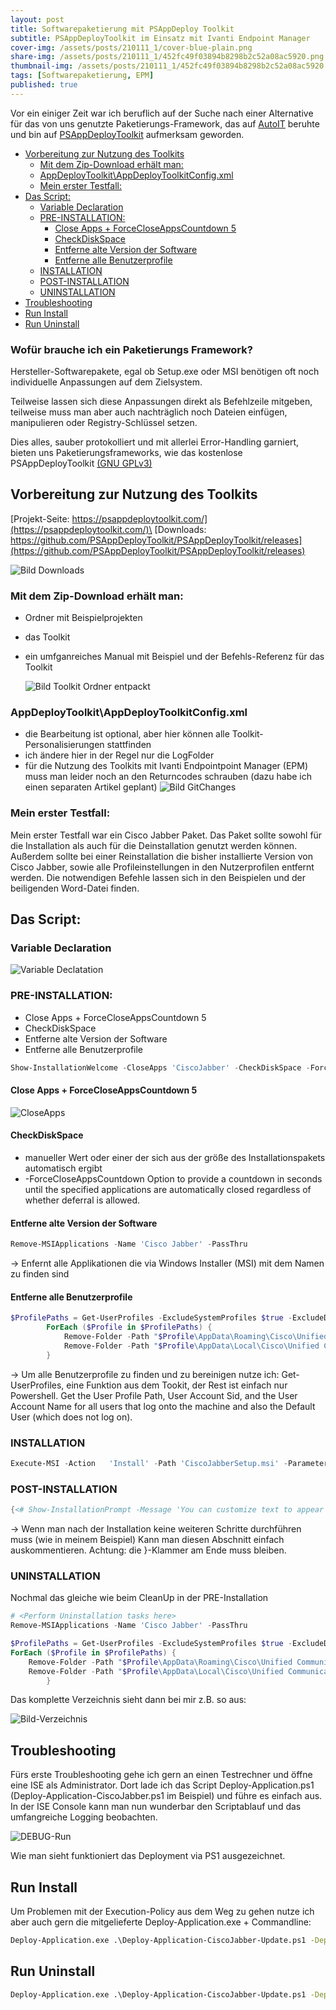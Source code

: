 ```yaml
---
layout: post
title: Softwarepaketierung mit PSAppDeploy Toolkit
subtitle: PSAppDeployToolkit im Einsatz mit Ivanti Endpoint Manager
cover-img: /assets/posts/210111_1/cover-blue-plain.png
share-img: /assets/posts/210111_1/452fc49f03894b8298b2c52a08ac5920.png
thumbnail-img: /assets/posts/210111_1/452fc49f03894b8298b2c52a08ac5920.png
tags: [Softwarepaketierung, EPM]
published: true
---
```



Vor ein einiger Zeit war ich beruflich auf der Suche nach einer Alternative für das von uns genutzte Paketierungs-Framework, das auf [AutoIT](https://www.autoitscript.com/site/) beruhte und bin auf [PSAppDeployToolkit](https://psappdeploytoolkit.com/) aufmerksam geworden.


- [Vorbereitung zur Nutzung des Toolkits](#vorbereitung-zur-nutzung-des-toolkits)
  - [Mit dem Zip-Download erhält man:](#mit-dem-zip-download-erhält-man)
  - [AppDeployToolkit\AppDeployToolkitConfig.xml](#appdeploytoolkitappdeploytoolkitconfigxml)
  - [Mein erster Testfall:](#mein-erster-testfall)
- [Das Script:](#das-script)
  - [Variable Declaration](#variable-declaration)
  - [PRE-INSTALLATION:](#pre-installation)
    - [Close Apps + ForceCloseAppsCountdown 5](#close-apps--forcecloseappscountdown-5)
    - [CheckDiskSpace](#checkdiskspace)
    - [Entferne alte Version der Software](#entferne-alte-version-der-software)
    - [Entferne alle Benutzerprofile](#entferne-alle-benutzerprofile)
  - [INSTALLATION](#installation)
  - [POST-INSTALLATION](#post-installation)
  - [UNINSTALLATION](#uninstallation)
- [Troubleshooting](#troubleshooting)
- [Run Install](#run-install)
- [Run Uninstall](#run-uninstall)

### Wofür brauche ich ein Paketierungs Framework?
Hersteller-Softwarepakete, egal ob Setup.exe oder MSI benötigen oft noch individuelle Anpassungen auf dem Zielsystem.

Teilweise lassen sich diese Anpassungen direkt als Befehlzeile mitgeben, teilweise muss man aber auch nachträglich noch Dateien einfügen, manipulieren oder Registry-Schlüssel setzen.

Dies alles, sauber protokolliert und mit allerlei Error-Handling garniert, bieten uns Paketierungsframeworks, wie das kostenlose PSAppDeployToolkit  [(GNU GPLv3)](https://github.com/PSAppDeployToolkit/PSAppDeployToolkit/blob/master/LICENSE)

## Vorbereitung zur Nutzung des Toolkits
[Projekt-Seite: https://psappdeploytoolkit.com/](https://psappdeploytoolkit.com/)\
[Downloads: https://github.com/PSAppDeployToolkit/PSAppDeployToolkit/releases](https://github.com/PSAppDeployToolkit/PSAppDeployToolkit/releases)

![Bild Downloads](/assets/posts/210104_1/2020-05-23%2022_04_22-Releases%20·%20PSAppDeployToolkit_PSAppDeployToolkit%20·%20GitHub.png)

### Mit dem Zip-Download erhält man:
-	Ordner mit Beispielprojekten
-	das Toolkit
-	ein umfganreiches Manual mit Beispiel und der Befehls-Referenz für das Toolkit

    ![Bild Toolkit Ordner entpackt](/assets/posts/210104_1/2020-05-23%2022_06_11-PSAppDeployToolkit.png)


### AppDeployToolkit\AppDeployToolkitConfig.xml
-	die Bearbeitung ist optional, aber hier können alle Toolkit-Personalisierungen stattfinden
-	ich ändere hier in der Regel nur die LogFolder 
-	für die Nutzung des Toolkits mit Ivanti Endpointpoint Manager (EPM) muss man leider noch an den Returncodes schrauben (dazu habe ich einen separaten Artikel geplant)
![Bild GitChanges](/assets/posts/210104_1/Changes.png)

### Mein erster Testfall:
Mein erster Testfall war ein Cisco Jabber Paket.
Das Paket sollte sowohl für die Installation als auch für die Deinstallation genutzt werden können.
Außerdem sollte bei einer Reinstallation die bisher installierte Version von Cisco Jabber, sowie alle Profileinstellungen in den Nutzerprofilen entfernt werden.
Die notwendigen Befehle lassen sich in den Beispielen und der beiligenden Word-Datei finden.

## Das Script:
### Variable Declaration

![Variable Declatation](/assets/posts/210104_1/2020-05-23%2022_23_23-Clipboard.png)

### PRE-INSTALLATION:

- Close Apps + ForceCloseAppsCountdown 5
- CheckDiskSpace
- Entferne alte Version der Software 
- Entferne alle Benutzerprofile


``` powershell
Show-InstallationWelcome -CloseApps 'CiscoJabber' -CheckDiskSpace -ForceCloseAppsCountdown 5 -Silent
```



#### Close Apps + ForceCloseAppsCountdown 5
![CloseApps](/assets/posts/210104_1/2020-05-23%2022_31_53-Remotedesktopverbindung.png)


#### CheckDiskSpace
-	manueller Wert oder einer der sich aus der größe des Installationspakets automatisch ergibt
-	-ForceCloseAppsCountdown <Int32>
    Option to provide a countdown in seconds until the specified applications are automatically closed regardless of whether deferral is allowed.

#### Entferne alte Version der Software
``` powershell
Remove-MSIApplications -Name 'Cisco Jabber' -PassThru
```
-> Enfernt alle Applikationen die via Windows Installer (MSI) mit dem Namen zu finden sind

#### Entferne alle Benutzerprofile
``` powershell
$ProfilePaths = Get-UserProfiles -ExcludeSystemProfiles $true -ExcludeDefaultUser $true | Select-Object -ExpandProperty 'ProfilePath'
        ForEach ($Profile in $ProfilePaths) {
            Remove-Folder -Path "$Profile\AppData\Roaming\Cisco\Unified Communications"
            Remove-Folder -Path "$Profile\AppData\Local\Cisco\Unified Communications"
        }
```

-> Um alle Benutzerprofile zu finden und zu bereinigen nutze ich: Get-UserProfiles, eine Funktion aus dem Tookit, der Rest ist einfach nur Powershell.
Get the User Profile Path, User Account Sid, and the User Account Name for all users that log onto the machine and also the Default User (which does not log on).

### INSTALLATION

``` powershell
Execute-MSI -Action   'Install' -Path 'CiscoJabberSetup.msi' -Parameters '/qn CLEAR=1 SERVICES_DOMAIN=uc.mydomain.de VOICE_SERVICES_DOMAIN=uc.mydomain.de EXCLUDED_SERVICES=WEBEX UPN_DISCOVERY_ENABLED=false'        
```
### POST-INSTALLATION
``` powershell
{<# Show-InstallationPrompt -Message 'You can customize text to appear at the end of an install or remove it completely for unattended installations.' -ButtonRightText 'OK' -Icon Information -NoWait #>}
```
-> Wenn man nach der Installation keine weiteren Schritte durchführen muss (wie in meinem Beispiel) 
Kann man diesen Abschnitt einfach auskommentieren. Achtung: die }-Klammer am Ende muss bleiben. 

### UNINSTALLATION 

Nochmal das gleiche wie beim CleanUp in der PRE-Installation
``` powershell
# <Perform Uninstallation tasks here>
Remove-MSIApplications -Name 'Cisco Jabber' -PassThru

$ProfilePaths = Get-UserProfiles -ExcludeSystemProfiles $true -ExcludeDefaultUser $true | Select-Object -ExpandProperty 'ProfilePath'
ForEach ($Profile in $ProfilePaths) {
    Remove-Folder -Path "$Profile\AppData\Roaming\Cisco\Unified Communications"
    Remove-Folder -Path "$Profile\AppData\Local\Cisco\Unified Communications"
        }
```

Das komplette Verzeichnis sieht dann bei mir z.B. so aus:

![Bild-Verzeichnis](/assets/posts/210104_1/2020-05-23%2023_03_19-12.png)

## Troubleshooting
Fürs erste Troubleshooting gehe ich gern an einen Testrechner und öffne eine ISE als Administrator.
Dort lade ich das Script Deploy-Application.ps1 (Deploy-Application-CiscoJabber.ps1 im Beispiel) und führe es einfach aus.
In der ISE Console kann man nun wunderbar den Scriptablauf und das umfangreiche Logging beobachten.

![DEBUG-Run](../assets/posts/210104_1/2020-05-23%2023_11_08-Clipboard.png)

Wie man sieht funktioniert das Deployment via PS1 ausgezeichnet.

## Run Install
Um Problemen mit der Execution-Policy aus dem Weg zu gehen nutze ich aber auch gern die mitgelieferte Deploy-Application.exe + Commandline:
``` cmd
Deploy-Application.exe .\Deploy-Application-CiscoJabber-Update.ps1 -DeploymentType "Install" -AllowRebootPassThru”
```
## Run Uninstall
``` cmd
Deploy-Application.exe .\Deploy-Application-CiscoJabber-Update.ps1 -DeploymentType "UnInstall" -AllowRebootPassThru”
```
